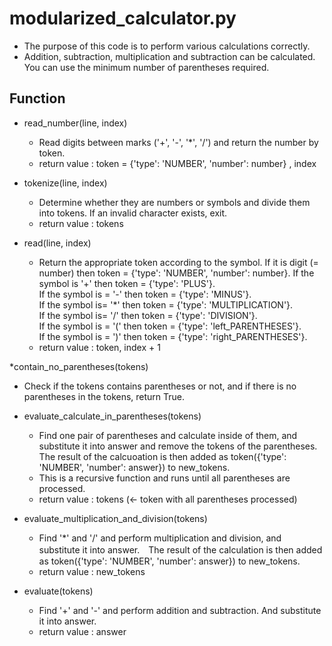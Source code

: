 # modularized_calculator.py
* The purpose of this code is to perform various calculations correctly.
* Addition, subtraction, multiplication and subtraction can be calculated. You can use the minimum number of parentheses required.

## Function
* read_number(line, index)
  * Read digits between marks ('+', '-', '*', '/') and return the number by token.
  * return value : token = {'type': 'NUMBER', 'number': number} , index
 
* tokenize(line, index)
  * Determine whether they are numbers or symbols and divide them into tokens. If an invalid character exists, exit.
  * return value : tokens

* read(line, index)
  * Return the appropriate token according to the symbol.
  If it is digit (= number) then token = {'type': 'NUMBER', 'number': number}.
  If the symbol is '+' then token = {'type': 'PLUS'}.   
  If the symbol is = '-' then token = {'type': 'MINUS'}.    
  If the symbol is= '*' then token = {'type': 'MULTIPLICATION'}.  
  If the symbol is= '/' then token = {'type': 'DIVISION'}.  
  If the symbol is = '(' then token = {'type': 'left_PARENTHESES'}.   
  If the symbol is = ')' then token = {'type': 'right_PARENTHESES'}. 
  * return value : token, index + 1

*contain_no_parentheses(tokens)
  * Check if the tokens contains parentheses or not, and if there is no parentheses in the tokens, return True.
 
* evaluate_calculate_in_parentheses(tokens)
  * Find one pair of parentheses and calculate inside of them, and substitute it into answer and remove the tokens of the parentheses. The result of the calcuoation is then added as token({'type': 'NUMBER', 'number': answer}) to new_tokens.
  * This is a recursive function and runs until all parentheses are processed.
  * return value : tokens (← token with all parentheses processed)

* evaluate_multiplication_and_division(tokens)
  * Find '*' and '/' and perform multiplication and division, and substitute it into answer.　The result of the calculation is then added as token({'type': 'NUMBER', 'number': answer}) to new_tokens.
  * return value : new_tokens

* evaluate(tokens)
  * Find '+' and '-' and perform addition and subtraction. And substitute it into answer.
  * return value : answer